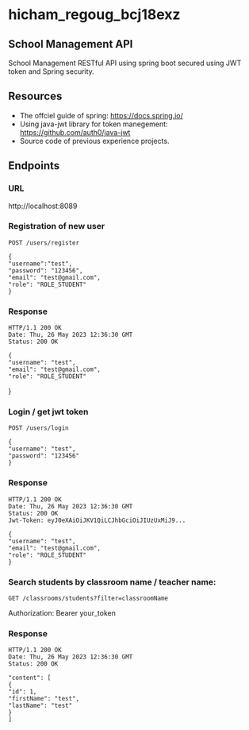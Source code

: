 # hicham_regoug_bcj18exz

## School Management API

School Management RESTful API using spring boot secured using JWT token and Spring security.

## Resources
* The offciel guide of spring: https://docs.spring.io/
* Using java-jwt library for token manegement: https://github.com/auth0/java-jwt
* Source code of previous experience projects.

## Endpoints

### URL

http://localhost:8089

### Registration of new user

`POST /users/register`

    {
    "username":"test",
    "password": "123456",
    "email": "test@gmail.com",
    "role": "ROLE_STUDENT"
    }

### Response

    HTTP/1.1 200 OK
    Date: Thu, 26 May 2023 12:36:30 GMT
    Status: 200 OK

    {
    "username": "test",
    "email": "test@gmail.com",
    "role": "ROLE_STUDENT"
}

### Login / get jwt token

`POST /users/login`

    {
    "username": "test",
    "password": "123456"
    }

### Response

    HTTP/1.1 200 OK
    Date: Thu, 26 May 2023 12:36:30 GMT
    Status: 200 OK
    Jwt-Token: eyJ0eXAiOiJKV1QiLCJhbGciOiJIUzUxMiJ9...

    {
    "username": "test",
    "email": "test@gmail.com",
    "role": "ROLE_STUDENT"
    }

### Search students by classroom name / teacher name:

`GET /classrooms/students?filter=classroomName`

Authorization: Bearer your_token


### Response

    HTTP/1.1 200 OK
    Date: Thu, 26 May 2023 12:36:30 GMT
    Status: 200 OK

    "content": [
    {
    "id": 1,
    "firstName": "test",
    "lastName": "test"
    }
    ]
